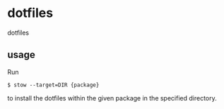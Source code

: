 dotfiles
========

dotfiles

usage
-----

Run

	$ stow --target=DIR {package}

to install the dotfiles within the given package in the specified directory.
